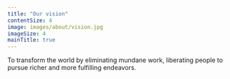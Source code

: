 ```yaml
---
title: "Our vision"
contentSize: 4
image: images/about/vision.jpg
imageSize: 4
mainTitle: true
---
```


To transform the world by eliminating mundane work, liberating people to pursue richer 
and more fulfilling endeavors.
